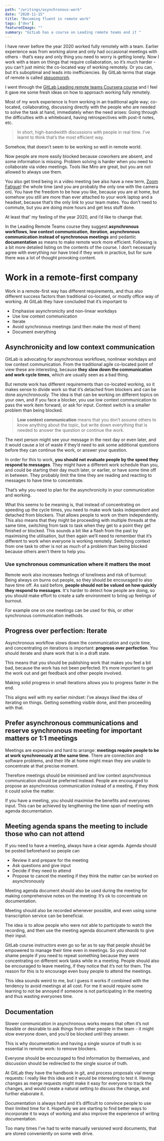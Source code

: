 ```yaml
---
path: "/writings/asynchronous-work"
date: "2020-11-15"
title: "Becoming fluent in remote work"
tags: ["dev"]
featuredImage: ""
summary: "GitLab has a course on Leading remote teams and it "
---
```


I have never before the year 2020 worked fully remotely with a team. Earlier experience was from working alone and only had occasional meetings with others - that’s easy and only thing you need to worry is getting lonely. Now I work with a team on things that require collaboration, so it’s much harder - you can’t just mimic the co-located way of working remotely. Or you can, but it’s suboptimal and leads into inefficiencies. By GitLab terms that stage of remote is called [skeuomorph](https://about.gitlab.com/company/culture/all-remote/phases-of-remote-adaptation/).

I went through the [GitLab Leading remote teams Coursera course](https://www.coursera.org/learn/remote-team-management) and I feel it gave me some fresh ideas on how to approach working fully remotely. 

Most of my work experience is from working in an traditional agile way; co-located, collaborating, discussing directly with the people who are needed to solve the task at hand, immediately when the need arises: Going through the difficulties with a whiteboard, having retrospectives with post-it notes, etc.  

> In short, high-bandwidth discussions with people in real time. I’ve learnt to think that’s the most efficient way. 

Somehow, that doesn’t seem to be working so well in remote world.

Now people are more easily blocked because coworkers are absent, and some information is missing. Problem solving is harder when you need to collaborate via video meetings. Tools like Miro are great, but you are not allowed to always use them.  

You also get tired being in a video meeting (we also have a new term, [Zoom Fatigue](https://ideas.ted.com/zoom-fatigue-is-real-heres-why-video-calls-are-so-draining/)) the whole time (and you are probably the only one with the camera on). You have the freedom to be how you like, because you are at home, but somehow you still are more than ever attached to your work laptop and a headset, because that’s the only link to your team mates. You don’t need to commute, but you are doing more hours and get less stuff done.

At least that’ my feeling of the year 2020, and I’d like to change that. 

In the Leading Remote Teams course they suggest **asynchronous workflows**, **low context communication**, **iteration**, **asynchronous communication instead of synchronous meetings** and pedantic **documentation** as means to make remote work more efficient. Following is a bit more detailed listing on the contents of the course. I don’t necessarily agree with everything nor have tried if they work in practice, but for sure there was a lot of thought provoking content.

# Work in a remote-first company
Work in a remote-first way has different requirements, and thus also different success factors than traditional co-located, or mostly office way of working. At GitLab they have concluded that it’s important to 

* Emphasise asynchronicity and non-linear workdays
* Use low context communication
* Iterate
* Avoid synchronous meetings (and then make the most of them)
* Document everything 

## Asynchronicity and low context communication
GitLab is advocating for asynchronous workflows, nonlinear workdays and low context communication. From the traditional agile co-located point of view these are interesting, because **they slow down the communication and work cycle times**, which are usually seen as a bad thing. 

But remote work has different requirements than co-located working, so it makes sense to divide work so that it’s detached from blockers and can be done asynchronously. The idea is that can be working on different topics on your own, and if you face a blocker, you use low context communication to pass the work item forward, or ask for input. Context switch is a smaller problem than being blocked.

> **Low context communication** means that you don’t assume others to know anything about the topic, but write down everything that is needed to answer the question or continue the work. 

The next person might see your message in the next day or even later, and it would cause a lot of waste if they’d need to ask some additional questions before they can continue the work, or answer your question.

In order for this to work, **you should not evaluate people by the speed they respond to messages**. They might have a different work schedule than you, and could be starting their day much later, or earlier, or have some time off in between. They probably limit the time they are reading and reacting to messages to have time to concentrate.

That’s why you need to plan for the asynchronicity in your communication and working.

What this seems to be meaning is, that instead of concentrating on speeding up the cycle times, you need to make work tasks independent and detached from blockers. That allows people to work on them independently. This also means that they might be proceeding with multiple threads at the same time, switching from task to task when they get to a point they get finished or blocked. This sounds a bit like a flash from the past by maximising the utilisation, but then again we’ll need to remember that it’s different to work when everyone is working remotely. Switching context from one task to other is not as much of a problem than being blocked because others aren’t there to help you.

### Use synchronous communication where it matters the most
Remote work also increases feelings of loneliness and risk of burnout: Being always on burns out people, so they should be encouraged to also have time off. As said before, **people should not be valued on how quickly they respond to messages**. It's harder to detect how people are doing, so you should make effort to create a safe environment to bring up feelings of burnout. 

For example one on one meetings can be used for this, or other synchronous communication methods.

## Progress over perfection: Iterate 
Asynchronous workflow slows down the communication and cycle time, and concentrating on iterations is important: **progress over perfection**. You should iterate and share work that is  in a draft state. 

This means that you should be publishing work that makes you feel a bit bad, because the work has not been perfected. It’s more important to get the work out and get feedback and other people involved. 

Making solid progress in small iterations allows you to progress faster in the end.

This aligns well with my earlier mindset: I’ve always liked the idea of iterating on things. Getting something visible done, and then proceeding with that.

## Prefer asynchronous communications and reserve synchronous meeting for important matters or 1:1 meetings
Meetings are expensive and hard to arrange: **meetings require people to be at work synchronously at the same time**. There are connection and software problems, and their life at home might mean they are unable to concentrate at that precise moment. 

Therefore meetings should be minimised and low context asynchronous communication should be preferred instead. People are encouraged to propose an asynchronous communication instead of a meeting, if they think it could solve the matter.

If you have a meeting, you should maximise the benefits and everyones input. This can be achieved by lengthening the time span of meeting with agenda documentation.

## Meeting agenda spans the meeting to include those who can not attend

If you need to have a meeting, always have a clear agenda. Agenda should be posted beforehand so people can 
* Review it and prepare for the meeting
* Ask questions and give input
* Decide if they need to attend
* Propose to cancel the meeting if they think the matter can be worked on asynchronously

Meeting agenda document should also be used during the meeting for making comprehensive notes on the meeting: It’s ok to concentrate on documentation. 

Meeting should also be recorded whenever possible, and even using some transcription service can be beneficial. 

The idea is to allow people who were not able to participate to watch the recording, and then use the meeting agenda document afterwards to give their input.

GitLab course instructors even go so far as to say that people should be empowered to manage their time even in meetings. So you should not shame people if you need to repeat something because they were concentrating on different work tasks while in a meeting. People should also be encouraged to leave meeting, if they notice that it’s not for them. The reason for this is to encourage even busy people to attend the meetings. 

This idea sounds weird to me, but I guess it works if combined with the tendency to avoid meetings at all cost. For me it would require some learning to not be annoyed if someone is not participating in the meeting and thus wasting everyones time. 

## Documentation
Slower communication in asynchronous works means that often it’s not feasible or desirable to ask things from other people in the team - it might slow everyone down, and you’d be blocked until they answer. 

This is why documentation and having a single source of truth is so essential in remote work: to remove blockers. 

Everyone should be encouraged to find information by themselves, and discussion should be redirected to the single source of truth. 

At GitLab they have the handbook in git, and process proposals vial merge requests: I really like this idea and it would be interesting to test it. Having changes as merge requests might make it easy for everyone to track the changes, and would create a natural setting to discuss the change, and further elaborate it.

Documentation is always hard and it’s difficult to convince people to use their limited time for it. Hopefully we are starting to find better ways to incorporate it to ways of working and also improve the experience of writing documentation. 

Too many times I’ve had to write manually versioned word documents, that are stored conveniently on some web drive.
